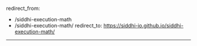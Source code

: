 redirect_from:
  - /siddhi-execution-math
  - /siddhi-execution-math/
redirect_to: https://siddhi-io.github.io/siddhi-execution-math/
---

